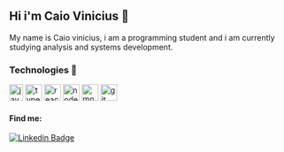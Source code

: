 ## Hi i'm Caio Vinicius 👋 

 My name is Caio vinicius, i am a programming student and i am currently studying analysis and systems development.

### Technologies 🚀
<div class="row">
  <img src="https://cdn.svgporn.com/logos/javascript.svg" alt="javascript" width="25" height="30"/>
  <img src="https://img.icons8.com/color/452/typescript.png" alt="typescript" width="30" height="30"/>
  <img src="https://cdn.svgporn.com/logos/react.svg" alt="react" width="30" height="30"/>
  <img src="https://cdn.svgporn.com/logos/nodejs-icon.svg" alt="nodejs" width="30" height="30"/>
  <img src="https://img.icons8.com/color/452/mongodb.png" alt="mongodb" width="30" height="30"/>
  <img src="https://cdn.svgporn.com/logos/git-icon.svg" alt="git" width="30" height="30"/>
</div>

#### Find me: 
[![Linkedin Badge](https://img.shields.io/badge/-LinkedIn-blue?style=flat-square&logo=Linkedin&logoColor=white&link=https://www.linkedin.com/in/caio-vinicius-275b6a199/)](https://www.linkedin.com/in/caio-vinicius-275b6a199/)






<!--
**caiov13/caiov13** is a ✨ _special_ ✨ repository because its `README.md` (this file) appears on your GitHub profile.

Here are some ideas to get you started:

- 🔭 I’m currently working on ...
- 🌱 I’m currently learning ...
- 👯 I’m looking to collaborate on ...
- 🤔 I’m looking for help with ...
- 💬 Ask me about ...
- 📫 How to reach me: ...
- 😄 Pronouns: ...
- ⚡ Fun fact: ...
-->
